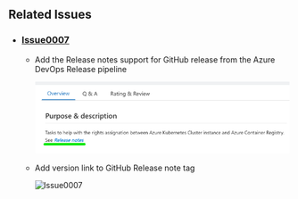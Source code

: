 ## Related Issues

- ### [Issue0007](https://github.com/expertasolutions/AzureContainerRegistryExtensions/issues/7)

  - Add the Release notes support for GitHub release from the Azure DevOps Release pipeline

    ![Issue0007](_ReleaseNotes/Issue0007/Issue0007-01.png)

  - Add version link to GitHub Release note tag

    ![Issue0007](_ReleaseNotes/Issue0007/Issue0007-02.png)
